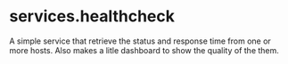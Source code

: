 # services.healthcheck
 A simple service that retrieve the status and response time from one or more hosts. Also makes a litle dashboard to show the quality of the them.
